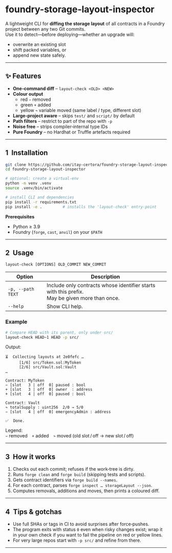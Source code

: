 # foundry-storage-layout-inspector

A lightweight CLI for **diffing the storage layout** of all contracts in a Foundry
project between any two Git commits.  
Use it to detect—before deploying—whether an upgrade will:

* overwrite an existing slot  
* shift packed variables, or  
* append new state safely.

---

## ✨ Features

- **One‑command diff** – `layout-check <OLD> <NEW>`  
- **Colour output**  
  - red `−` removed  
  - green `+` added  
  - yellow `↷` variable moved (same label / type, different slot)  
- **Large‑project aware** – skips `test/` and `script/` by default  
- **Path filters** – restrict to part of the repo with `-p`  
- **Noise free** – strips compiler‑internal type IDs  
- **Pure Foundry** – no Hardhat or Truffle artefacts required

---

## 1  Installation

```bash
git clone https://github.com/itay-certora/foundry-storage-layout-inspector.git
cd foundry-storage-layout-inspector

# optional: create a virtual‑env
python -m venv .venv
source .venv/bin/activate

# install CLI and dependencies
pip install -r requirements.txt
pip install -e .         # installs the 'layout-check' entry‑point
```

**Prerequisites**

* Python ≥ 3.9  
* Foundry (`forge`, `cast`, `anvil`) on your `$PATH`

---

## 2  Usage

```text
layout-check [OPTIONS] OLD_COMMIT NEW_COMMIT
```

| Option            | Description                                                          |
|-------------------|----------------------------------------------------------------------|
| `-p, --path TEXT` | Include only contracts whose identifier starts with this prefix.<br>May be given more than once. |
| `--help`          | Show CLI help.                                                       |

### Example

```bash
# Compare HEAD with its parent, only under src/
layout-check HEAD~1 HEAD -p src/
```

Output:

```text
⏳  Collecting layouts at 2e0fefc …
      [1/6] src/Token.sol:MyToken
      [2/6] src/Vault.sol:Vault
…

Contract: MyToken
− [slot   3 | off  0] paused : bool
+ [slot   3 | off  0] owner  : address
+ [slot   4 | off  0] paused : bool

Contract: Vault
↷ totalSupply : uint256  2/0 → 5/0
− [slot   4 | off  0] emergencyAdmin : address

✅  Done.
```

Legend:  
`−` removed `+` added `↷` moved (old slot / off → new slot / off)

---

## 3  How it works

1. Checks out each commit; refuses if the work‑tree is dirty.  
2. Runs `forge clean` and `forge build` (skipping tests and scripts).  
3. Gets contract identifiers via `forge build --names`.  
4. For each contract, parses `forge inspect … storageLayout --json`.  
5. Computes removals, additions and moves, then prints a coloured diff.

---

## 4  Tips & gotchas

* Use full SHAs or tags in CI to avoid surprises after force‑pushes.  
* The program exits with status `0` even when risky changes exist; wrap it
  in your own check if you want to fail the pipeline on red or yellow lines.  
* For very large repos start with `-p src/` and refine from there.

---
